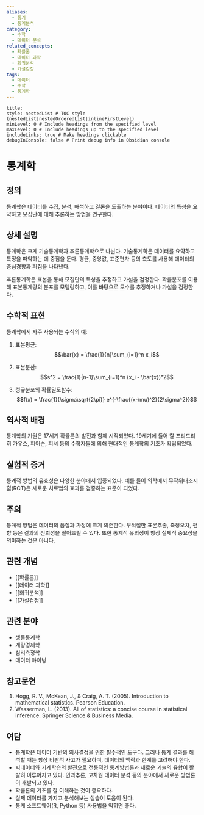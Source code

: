 ```yaml
---
aliases:
  - 통계
  - 통계분석
category:
  - 수학
  - 데이터 분석
related_concepts:
  - 확률론
  - 데이터 과학
  - 회귀분석
  - 가설검정
tags:
  - 데이터
  - 수학
  - 통계학
---
```


```table-of-contents
title: 
style: nestedList # TOC style (nestedList|nestedOrderedList|inlineFirstLevel)
minLevel: 0 # Include headings from the specified level
maxLevel: 0 # Include headings up to the specified level
includeLinks: true # Make headings clickable
debugInConsole: false # Print debug info in Obsidian console
```
# 통계학

## 정의
통계학은 데이터를 수집, 분석, 해석하고 결론을 도출하는 분야이다. 데이터의 특성을 요약하고 모집단에 대해 추론하는 방법을 연구한다.


## 상세 설명
통계학은 크게 기술통계학과 추론통계학으로 나뉜다. 기술통계학은 데이터를 요약하고 특징을 파악하는 데 중점을 둔다. 평균, 중앙값, 표준편차 등의 측도를 사용해 데이터의 중심경향과 퍼짐을 나타낸다. 

추론통계학은 표본을 통해 모집단의 특성을 추정하고 가설을 검정한다. 확률분포를 이용해 표본통계량의 분포를 모델링하고, 이를 바탕으로 모수를 추정하거나 가설을 검정한다.

## 수학적 표현
통계학에서 자주 사용되는 수식의 예:

1. 표본평균: $$\bar{x} = \frac{1}{n}\sum_{i=1}^n x_i$$

2. 표본분산: $$s^2 = \frac{1}{n-1}\sum_{i=1}^n (x_i - \bar{x})^2$$

3. 정규분포의 확률밀도함수: $$f(x) = \frac{1}{\sigma\sqrt{2\pi}} e^{-\frac{(x-\mu)^2}{2\sigma^2}}$$



## 역사적 배경
통계학의 기원은 17세기 확률론의 발전과 함께 시작되었다. 19세기에 들어 칼 프리드리히 가우스, 피어슨, 피셔 등의 수학자들에 의해 현대적인 통계학의 기초가 확립되었다.

## 실험적 증거
통계적 방법의 유효성은 다양한 분야에서 입증되었다. 예를 들어 의학에서 무작위대조시험(RCT)은 새로운 치료법의 효과를 검증하는 표준이 되었다.

## 주의
통계적 방법은 데이터의 품질과 가정에 크게 의존한다. 부적절한 표본추출, 측정오차, 편향 등은 결과의 신뢰성을 떨어뜨릴 수 있다. 또한 통계적 유의성이 항상 실제적 중요성을 의미하는 것은 아니다.

## 관련 개념
- [[확률론]]
- [[데이터 과학]]
- [[회귀분석]]
- [[가설검정]]

## 관련 분야
- 생물통계학
- 계량경제학
- 심리측정학
- 데이터 마이닝

## 참고문헌
1. Hogg, R. V., McKean, J., & Craig, A. T. (2005). Introduction to mathematical statistics. Pearson Education.
2. Wasserman, L. (2013). All of statistics: a concise course in statistical inference. Springer Science & Business Media.

## 여담
- 통계학은 데이터 기반의 의사결정을 위한 필수적인 도구다. 그러나 통계 결과를 해석할 때는 항상 비판적 사고가 필요하며, 데이터의 맥락과 한계를 고려해야 한다.
- 빅데이터와 기계학습의 발전으로 전통적인 통계방법론과 새로운 기술의 융합이 활발히 이루어지고 있다. 인과추론, 고차원 데이터 분석 등의 분야에서 새로운 방법론이 개발되고 있다.
- 확률론의 기초를 잘 이해하는 것이 중요하다.
- 실제 데이터를 가지고 분석해보는 실습이 도움이 된다.
- 통계 소프트웨어(R, Python 등) 사용법을 익히면 좋다.